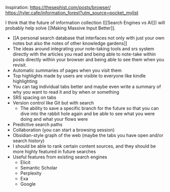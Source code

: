Inspiration:
https://thesephist.com/posts/browser/
https://tyler.cafe/information_forest?utm_source=pocket_mylist

I think that the future of information collection ([[Search Engines vs AI]]) will probably help solve [[Making Massive Input Better]]. 

- [[A personal search database that interfaces not only with just your own notes but also the notes of other knowledge gardens]]
- The ideas around integrating your note-taking tools and srs system directly with the articles you read and being able to note-take within posts directly within your browser and being able to see them when you revisit.
- Automatic summaries of pages when you visit them
- Top highlights made by users are visible to everyone like kindle highlighting
- You can tag individual tabs better and maybe even write a summary of why you want to read it and by when or something
- SRS spacing on tabs
- Version control like Git but with search
	- The ability to save a specific branch for the future so that you can dive into the rabbit hole again and be able to see what you were doing and what your flows were
- Predictive search paths
- Collaboration (you can start a browsing session)
- Obsidian-style graph of the web (maybe the tabs you have open and/or search history)
- I should be able to rank certain content sources, and they should be more highly featured in future searches
- Useful features from existing search engines
	- Elicit
	- Semantic Scholar
	- Perplexity
	- Exa
	- Google